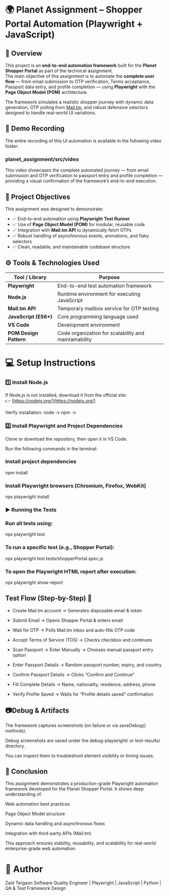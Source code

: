 # 🌍 Planet Assignment – Shopper Portal Automation (Playwright + JavaScript)

## 📘 Overview

This project is an **end-to-end automation framework** built for the **Planet Shopper Portal** as part of the technical assignment.  
The main objective of this assignment is to automate the **complete user flow** — from email submission to OTP verification, Terms acceptance, Passport data entry, and profile completion — using **Playwright** with the **Page Object Model (POM)** architecture.

The framework simulates a realistic shopper journey with dynamic data generation, OTP polling from [Mail.tm](https://mail.tm), and robust defensive selectors designed to handle real-world UI variations.

## 🎥 Demo Recording

The entire recording of this UI automation is available in the following video folder:

### planet_assignment/src/video

This video showcases the complete automated journey — from email submission and OTP verification to passport entry and profile completion — providing a visual confirmation of the framework’s end-to-end execution.

## 🧩 Project Objectives

This assignment was designed to demonstrate:

- ✅ End-to-end automation using **Playwright Test Runner**  
- ✅ Use of **Page Object Model (POM)** for modular, reusable code  
- ✅ Integration with **Mail.tm API** to dynamically fetch OTPs  
- ✅ Robust handling of asynchronous events, animations, and flaky selectors  
- ✅ Clean, readable, and maintainable codebase structure  



## ⚙️ Tools & Technologies Used

| Tool / Library | Purpose |
|------------------------|-------------------------------------------------------|
| **Playwright**         | End-to-end test automation framework                  |
| **Node.js**            | Runtime environment for executing JavaScript          |
| **Mail.tm API**        | Temporary mailbox service for OTP testing             |
| **JavaScript (ES6+)**  | Core programming language used                        |
| **VS Code**            | Development environment                               |
| **POM Design Pattern** | Code organization for scalability and maintainability |



# 💻 Setup Instructions

### 1️⃣ Install Node.js

If Node.js is not installed, download it from the official site:  
👉 [https://nodejs.org/](https://nodejs.org/)

Verify installation:
node -v
npm -v



###  2️⃣ Install Playwright and Project Dependencies

Clone or download the repository, then open it in VS Code.

Run the following commands in the terminal:

### Install project dependencies
  npm install

### Install Playwright browsers (Chromium, Firefox, WebKit)
  npx playwright install


### ▶️ Running the Tests

### Run all tests using:

 npx playwright test


### To run a specific test (e.g., Shopper Portal):

 npx playwright test tests/shopperPortal.spec.js


### To open the Playwright HTML report after execution:

npx playwright show-report




## Test Flow (Step-by-Step) 🧠 

- Create Mail.tm account → Generates disposable email & token

- Submit Email → Opens Shopper Portal & enters email

- Wait for OTP → Polls Mail.tm inbox and auto-fills OTP code

- Accept Terms of Service (TOS) → Checks checkbox and continues

- Scan Passport → Enter Manually → Chooses manual passport entry option

- Enter Passport Details → Random passport number, expiry, and country

- Confirm Passport Details → Clicks “Confirm and Continue”

- Fill Complete Details → Name, nationality, residence, address, phone

- Verify Profile Saved → Waits for “Profile details saved” confirmation





## 📷Debug & Artifacts

The framework captures screenshots (on failure or via saveDebug() methods).

Debug screenshots are saved under the debug-playwright/ or test-results/ directory.

You can inspect them to troubleshoot element visibility or timing issues.




## 🏁 Conclusion

This assignment demonstrates a production-grade Playwright automation framework developed for the Planet Shopper Portal.
It shows deep understanding of:

Web automation best practices

Page Object Model structure

Dynamic data handling and asynchronous flows

Integration with third-party APIs (Mail.tm)

This approach ensures stability, reusability, and scalability for real-world enterprise-grade web automation.





# 👤 Author

Zaid Tergaon
Software Quality Engineer | Playwright | JavaScript | Python | QA & Test Framework Design
